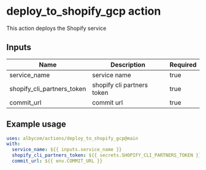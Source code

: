 # deploy_to_shopify_gcp action

This action deploys the Shopify service

## Inputs

| Name | Description | Required |
| ---- | ----------- | -------- |
| service_name | service name | true |
| shopify_cli_partners_token | shopify cli partners token | true |
| commit_url | commit url | true |

## Example usage

```yaml
uses: albycom/actions/deploy_to_shopify_gcp@main
with:
  service_name: ${{ inputs.service_name }}
  shopify_cli_partners_token: ${{ secrets.SHOPIFY_CLI_PARTNERS_TOKEN }}
  commit_url: ${{ env.COMMIT_URL }}
```
